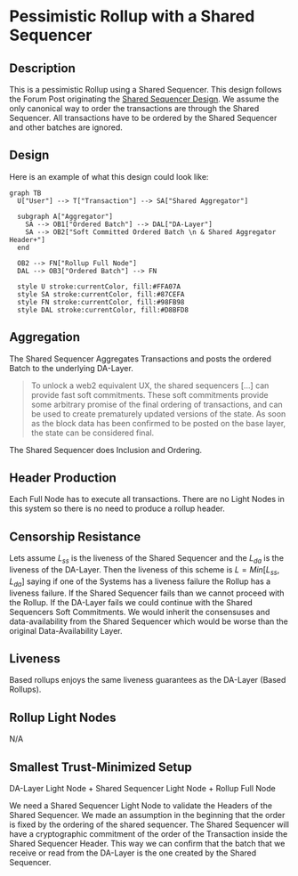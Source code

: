 # Pessimistic Rollup with a Shared Sequencer

## Description

This is a pessimistic Rollup using a Shared Sequencer. This design follows the Forum Post originating the [Shared Sequencer Design](https://forum.celestia.org/t/sharing-a-sequencer-set-by-separating-execution-from-aggregation/702/9). We assume the only canonical way to order the transactions are through the Shared Sequencer. All transactions have to be ordered by the Shared Sequencer and other batches are ignored.

## Design

Here is an example of what this design could look like:

```mermaid
graph TB
  U["User"] --> T["Transaction"] --> SA["Shared Aggregator"]

  subgraph A["Aggregator"]
    SA --> OB1["Ordered Batch"] --> DAL["DA-Layer"]
    SA --> OB2["Soft Committed Ordered Batch \n & Shared Aggregator Header+"]
  end
  
  OB2 --> FN["Rollup Full Node"]
  DAL --> OB3["Ordered Batch"] --> FN

  style U stroke:currentColor, fill:#FFA07A
  style SA stroke:currentColor, fill:#87CEFA
  style FN stroke:currentColor, fill:#98FB98
  style DAL stroke:currentColor, fill:#D8BFD8
```

## Aggregation

The Shared Sequencer Aggregates Transactions and posts the ordered Batch to the underlying DA-Layer.

> To unlock a web2 equivalent UX, the shared sequencers […] can provide fast soft commitments. These soft commitments provide some arbitrary promise of the final ordering of transactions, and can be used to create prematurely updated versions of the state. As soon as the block data has been confirmed to be posted on the base layer, the state can be considered final.
>

The Shared Sequencer does Inclusion and Ordering.

## Header Production

Each Full Node has to execute all transactions. There are no Light Nodes in this system so there is no need to produce a rollup header.

## Censorship Resistance

Lets assume $L_{ss}$ is the liveness of the Shared Sequencer and the $L_{da}$ is the liveness of the DA-Layer. Then the liveness of this scheme is $L = Min[L_{ss},L_{da}]$ saying if one of the Systems has a liveness failure the Rollup has a liveness failure. If the Shared Sequencer fails than we cannot proceed with the Rollup. If the DA-Layer fails we could continue with the Shared Sequencers Soft Commitments. We would inherit the consensuses and data-availability from the Shared Sequencer which would be worse than the original Data-Availability Layer.

## Liveness

Based rollups enjoys the same liveness guarantees as the DA-Layer (Based Rollups).

## Rollup Light Nodes

N/A

## Smallest Trust-Minimized Setup

DA-Layer Light Node + Shared Sequencer Light Node +  Rollup Full Node

We need a Shared Sequencer Light Node to validate the Headers of the Shared Sequencer. We made an assumption in the beginning that the order is fixed by the ordering of the shared sequencer. The Shared Sequencer will have a cryptographic commitment of the order of the Transaction inside the Shared Sequencer Header. This way we can confirm that the batch that we receive or read from the DA-Layer is the one created by the Shared Sequencer.
